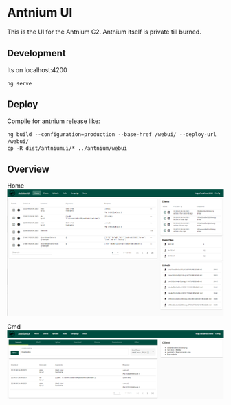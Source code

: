 # Antnium UI

This is the UI for the Antnium C2. Antnium itself is private till burned. 

## Development

Its on localhost:4200

```
ng serve
```

## Deploy

Compile for antnium release like:
```
ng build --configuration=production --base-href /webui/ --deploy-url /webui/
cp -R dist/antniumui/* ../antnium/webui
```

## Overview

Home
![Home](https://github.com/dobin/antniumui/blob/main/doc/antnium-home.png?raw=true)

Cmd
![Cmd](https://github.com/dobin/antniumui/blob/main/doc/antnium-cmd.png?raw=true)

